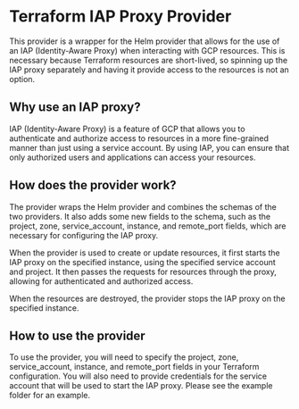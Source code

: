 # Terraform IAP Proxy Provider
This provider is a wrapper for the Helm provider that allows for the use of an IAP (Identity-Aware Proxy) when interacting with GCP resources. This is necessary because Terraform resources are short-lived, so spinning up the IAP proxy separately and having it provide access to the resources is not an option.

## Why use an IAP proxy?
IAP (Identity-Aware Proxy) is a feature of GCP that allows you to authenticate and authorize access to resources in a more fine-grained manner than just using a service account. By using IAP, you can ensure that only authorized users and applications can access your resources.

## How does the provider work?
The provider wraps the Helm provider and combines the schemas of the two providers. It also adds some new fields to the schema, such as the project, zone, service_account, instance, and remote_port fields, which are necessary for configuring the IAP proxy.

When the provider is used to create or update resources, it first starts the IAP proxy on the specified instance, using the specified service account and project. It then passes the requests for resources through the proxy, allowing for authenticated and authorized access.

When the resources are destroyed, the provider stops the IAP proxy on the specified instance.

## How to use the provider

To use the provider, you will need to specify the project, zone, service_account, instance, and remote_port fields in your Terraform configuration. You will also need to provide credentials for the service account that will be used to start the IAP proxy. Please see the example folder for an example.


